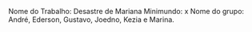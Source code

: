Nome do Trabalho: Desastre de Mariana
Minimundo: x
Nome do grupo: André, Ederson, Gustavo, Joedno, Kezia e Marina.
